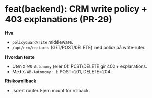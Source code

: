 # feat(backend): CRM write policy + 403 explanations (PR-29)

**Hva**
- `policyGuardWrite` middleware.
- `/api/crm/contacts` (GET/POST/DELETE) med policy på write-ruter.

**Hvordan teste**
- Uten `X-WB-Autonomy` (eller 0): POST/DELETE gir 403 + explanations.
- Med `X-WB-Autonomy: 1`: POST=201, DELETE=204.

**Risiko/rollback**
- Isolert router. Fjern mount for rollback.